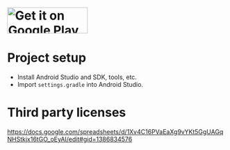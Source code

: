 <a href="https://play.google.com/store/apps/details?id=com.jorge.boats.xkcd"><img alt="Get it on Google Play" src="https://play.google.com/intl/en_us/badges/images/generic/en-play-badge-border.png" width="185" height="60"/></a>
======

Project setup
=============
* Install Android Studio and SDK, tools, etc.
* Import `settings.gradle` into Android Studio.

Third party licenses
====================

https://docs.google.com/spreadsheets/d/1Xv4C16PVaEaXg9vYKt5GgUAGqNHStkjx16tGO_oEyAI/edit#gid=1386834576
